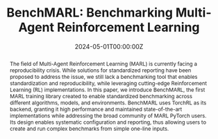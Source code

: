 ---
title: "BenchMARL: Benchmarking Multi-Agent Reinforcement Learning"
authors:
- admin
- prorok
- Vincent Moens

date: "2024-05-01T00:00:00Z"
doi: ""

# Schedule page publish date (NOT publication's date).
publishDate: "2017-01-01T00:00:00Z"

# Publication type.
# Legend: 0 = Uncategorized; 1 = Conference paper; 2 = Journal article;
# 3 = Preprint / Working Paper; 4 = Report; 5 = Book; 6 = Book section;
# 7 = Thesis; 8 = Patent
publication_types: ["3"]

# Publication name and optional abbreviated publication name.
publication: In *Preprint*
publication_short: In *Preprint*

abstract: The field of Multi-Agent Reinforcement Learning (MARL) is currently facing a reproducibility crisis. While solutions for standardized reporting have been proposed to address the issue, we still lack a benchmarking tool that enables standardization and reproducibility, while leveraging cutting-edge Reinforcement Learning (RL) implementations. In this paper, we introduce BenchMARL, the first MARL training library created to enable standardized benchmarking across different algorithms, models, and environments. BenchMARL uses TorchRL as its backend, granting it high performance and maintained state-of-the-art implementations while addressing the broad community of MARL PyTorch users. Its design enables systematic configuration and reporting, thus allowing users to create and run complex benchmarks from simple one-line inputs.
# Summary. An optional shortened abstract.
summary: BenchMARL is a library for benchmarking Multi-Agent Reinforcement Learning (MARL) using TorchRL. BenchMARL allows to quickly compare different MARL algorithms, tasks, and models while being systematically grounded in its two core tenets&#58; reproducibility and standardization.

tags:
- Multi-Agent Reinforcement Learning
- Software library

featured: true

links:
- name: Docs
  url: https://benchmarl.readthedocs.io/
- name: Wandb Benchmarks
  url: https://wandb.ai/matteobettini/benchmarl-public/reportlist
- name: Talk
  url: https://www.youtube.com/watch?v=1tOIMgJf_VQ
- name: arXiv
  url: https://arxiv.org/abs/2312.01472
url_pdf: ''
url_code: 'https://github.com/facebookresearch/BenchMARL'
url_dataset: ''
url_poster: ''
url_project: ''
url_slides: ''
url_source: ''
url_video: ''

# Featured image
# To use, add an image named `featured.jpg/png` to your page's folder. 
image:
  caption: 'BenchMARL execution diagram'
  placement: 2
  preview_only: false

# Associated Projects (optional).
#   Associate this publication with one or more of your projects.
#   Simply enter your project's folder or file name without extension.
#   E.g. `internal-project` references `content/project/internal-project/index.md`.
#   Otherwise, set `projects: []`.
projects: []

# Slides (optional).
#   Associate this publication with Markdown slides.
#   Simply enter your slide deck's filename without extension.
#   E.g. `slides: "example"` references `content/slides/example/index.md`.
#   Otherwise, set `slides: ""`.
slides: ""
---